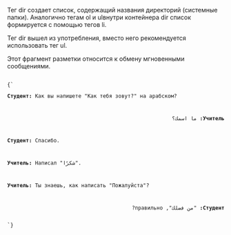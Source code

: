 <p>
  Тег <LE>dir</LE> создает список, содержащий названия директорий (системные папки). Аналогично тегам <LE>ol</LE> и <LE>ul</LE>внутри контейнера <LE>dir</LE> список формируется с помощью тегов <LE>li</LE>.
</p>

<p>
  Тег <LE>dir</LE> вышел из употребления, вместо него рекомендуется использовать тег <LE>ul</LE>.
</p>

<ExampleBox>

  Этот фрагмент разметки относится к обмену мгновенными сообщениями.

<Code>
{`
<p dir=auto class="u1"><b><bdi>Студент</bdi>:</b> Как вы напишете "Как тебя зовут?" на арабском?</p>
<p dir=auto class="u2"><b><bdi>Учитель</bdi>:</b> ما اسمك؟</p>
<p dir=auto class="u1"><b><bdi>Студент</bdi>:</b> Спасибо.</p>
<p dir=auto class="u2"><b><bdi>Учитель</bdi>:</b> Написал "شكرًا".</p>
<p dir=auto class="u2"><b><bdi>Учитель</bdi>:</b> Ты знаешь, как написать "Пожалуйста"?</p>
<p dir=auto class="u1"><b><bdi>Студент</bdi>:</b> "من فضلك", правильно?</p>
`}
</Code>

</ExampleBox>




